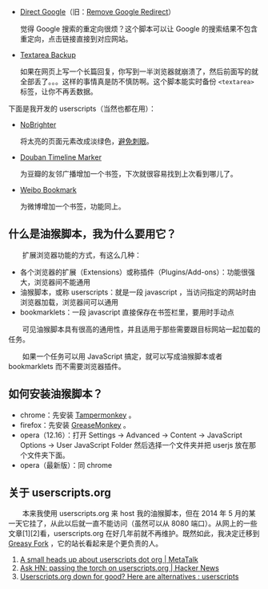 * [Direct Google](https://greasyfork.org/scripts/568-direct-google)（旧：[Remove Google Redirect](http://userscripts-mirror.org/scripts/show/117942)）

	觉得 Google 搜索的重定向很烦？这个脚本可以让 Google 的搜索结果不包含重定向，点击链接直接到对应网站。

* [Textarea Backup](http://userscripts-mirror.org/scripts/show/7671)

	如果在网页上写一个长篇回复，你写到一半浏览器就崩溃了，然后前面写的就全部丢了。。。这样的事情真是防不慎防啊。这个脚本能实时备份 `<textarea>` 标签，让你不再丢数据。

下面是我开发的 userscripts（当然也都在用）：

* [NoBrighter](https://greasyfork.org/scripts/979-nobrighter)

	将太亮的页面元素改成淡绿色，[避免刺眼](https://www.douban.com/note/436828931/)。

* [Douban Timeline Marker](https://greasyfork.org/scripts/2661-douban-timeline-marker)

	为豆瓣的友邻广播增加一个书签，下次就很容易找到上次看到哪儿了。

* [Weibo Bookmark](https://greasyfork.org/scripts/2662-weibo-bookmark)

	为微博增加一个书签，功能同上。

## 什么是油猴脚本，我为什么要用它？

　　扩展浏览器功能的方式，有这么几种：

* 各个浏览器的扩展（Extensions）或称插件（Plugins/Add-ons）：功能很强大，浏览器间不能通用
* 油猴脚本，或称 userscripts：就是一段 javascript ，当访问指定的网站时由浏览器加载，浏览器间可以通用
* bookmarklets：一段 javascript 直接保存在书签栏里，要用时手动点

　　可见油猴脚本具有很高的通用性，并且适用于那些需要跟目标网站一起加载的任务。

　　如果一个任务可以用 JavaScript 搞定，就可以写成油猴脚本或者 bookmarklets 而不需要浏览器插件。

## 如何安装油猴脚本？

* chrome：先安装 [Tampermonkey](https://tampermonkey.net/) 。
* firefox：先安装 [GreaseMonkey](https://addons.mozilla.org/zh-CN/firefox/addon/greasemonkey/) 。
* opera（12.16）：打开 Settings -&gt; Advanced -&gt; Content -&gt; JavaScript Options -&gt; User JavaScript Folder 然后选择一个文件夹并把 userjs 放在那个文件夹下面。
* opera（最新版）：同 chrome

## 关于 userscripts.org

　　本来我使用 userscripts.org 来 host 我的油猴脚本，但在 2014 年 5 月的某一天它挂了，从此以后就一直不能访问（虽然可以从 8080 端口）。从网上的一些文章[1][2]看，userscripts.org 在好几年前就不再维护。既然如此，我决定迁移到 [Greasy Fork](https://greasyfork.org/) ，它的站长看起来是个更负责的人。

1. [A small heads up about userscripts dot org | MetaTalk](http://metatalk.metafilter.com/23252/A-small-heads-up-about-userscripts-dot-org#1150119)
2. [Ask HN: passing the torch on userscripts.org | Hacker News](https://news.ycombinator.com/item?id=1574840)
3. [Userscripts.org down for good? Here are alternatives : userscripts](http://www.reddit.com/r/userscripts/comments/255zy8/userscriptsorg_down_for_good_here_are_alternatives/)
